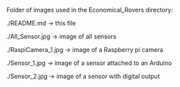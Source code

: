 Folder of images used in the Economical_Rovers directory:

./README.md &rightarrow; this file

./All_Sensor.jpg &rightarrow; image of all sensors

./RaspiCamera_1.jpg &rightarrow; image of a Raspberry pi camera

./Sensor_1.jpg &rightarrow; image of a sensor attached to an Arduino

./Sensor_2.jpg &rightarrow; image of a sensor with digital output
